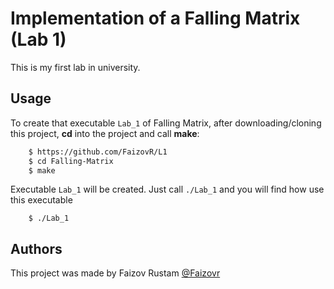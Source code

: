 # Implementation of a Falling Matrix (Lab 1)
This is my first lab in university. 

## Usage
To create that executable `Lab_1` of Falling Matrix, after downloading/cloning this project, **cd** into the project and call **make**:
```sh
    $ https://github.com/FaizovR/L1
    $ cd Falling-Matrix
    $ make
```
Executable `Lab_1` will be created. Just call `./Lab_1` and you will find how use this executable
```
    $ ./Lab_1
```
## Authors
This project was made by Faizov Rustam [@Faizovr](me)

[me]: https://github.com/FaizovR
